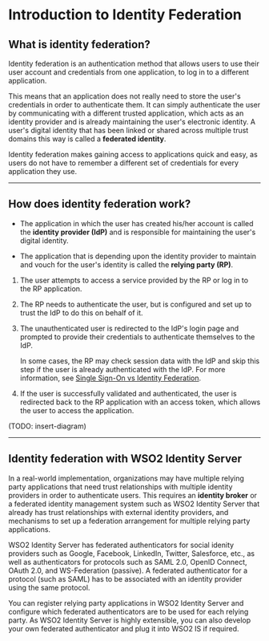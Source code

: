 # Introduction to Identity Federation

## What is identity federation? 

Identity federation is an authentication method that allows users to use their user account and credentials from one application, to log in to a different application. 

This means that an application does not really need to store the user's credentials in order to authenticate them. It can simply authenticate the user by communicating with a different trusted application, which acts as an identity provider and is already maintaining the user's electronic identity. A user's digital identity that has been linked or shared across multiple trust domains this way is called a **federated identity**. 

Identity federation makes gaining access to applications quick and easy, as users do not have to remember a different set of credentials for every application they use. 

----

## How does identity federation work?

- The application in which the user has created his/her account is called the **identity provider (IdP)** and is responsible for maintaining the user's digital identity. 

- The application that is depending upon the identity provider to maintain and vouch for the user's identity is called the **relying party (RP)**. 

1. The user attempts to access a service provided by the RP or log in to the RP application. 

2. The RP needs to authenticate the user, but is configured and set up to trust the IdP to do this on behalf of it. 

3. The unauthenticated user is redirected to the IdP's login page and prompted to provide their credentials to authenticate themselves to the IdP. 

    In some cases, the RP may check session data with the IdP and skip this step if the user is already authenticated with the IdP. For more information, see [Single Sign-On vs Identity Federation](TODO:link-to-concept).

4. If the user is successfully validated and authenticated, the user is redirected back to the RP application with an access token, which allows the user to access the application. 

(TODO: insert-diagram)

----

## Identity federation with WSO2 Identity Server

In a real-world implementation, organizations may have multiple relying party applications that need trust relationships with multiple identity providers in order to authenticate users. This requires an **identity broker** or a federated identity management system such as WSO2 Identity Server that already has trust relationships with external identity providers, and mechanisms to set up a federation arrangement for multiple relying party applications. 

WSO2 Identity Server has federated authenticators for social idenity providers such as Google, Facebook, LinkedIn, Twitter, Salesforce, etc., as well as authenticators for protocols such as SAML 2.0, OpenID Connect, OAuth 2.0, and WS-Federation (passive). A federated authenticator for a protocol (such as SAML) has to be associated with an identity provider using the same protocol. 

You can register relying party applications in WSO2 Identity Server and configure which federated authenticators are to be used for each relying party. As WSO2 Identity Server is highly extensible, you can also develop your own federated authenticator and plug it into WSO2 IS if required. 

